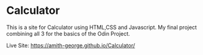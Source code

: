 # Calculator
This is a site for Calculator using HTML,CSS and Javascript. My final project combining all 3 for the basics of the Odin Project.

Live Site: https://amith-george.github.io/Calculator/
